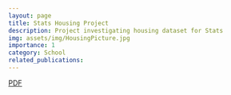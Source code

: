 ```yaml
---
layout: page
title: Stats Housing Project
description: Project investigating housing dataset for Stats
img: assets/img/HousingPicture.jpg
importance: 1
category: School
related_publications: 
---
```


[PDF](Stats1Project.pdf)